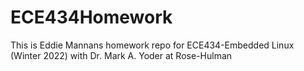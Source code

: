 # ECE434Homework
This is Eddie Mannans homework repo for ECE434-Embedded Linux (Winter 2022) with Dr. Mark A. Yoder at Rose-Hulman
